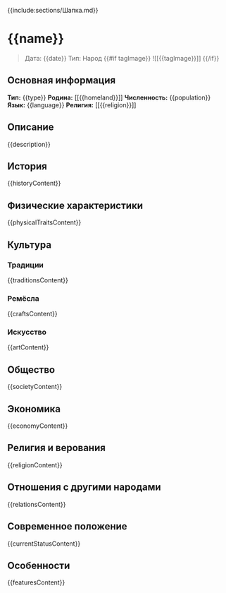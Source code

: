 {{include:sections/Шапка.md}}

# {{name}}

> Дата: {{date}}
> Тип: Народ
{{#if tagImage}}
![[{{tagImage}}]]
{{/if}}

## Основная информация
**Тип:** {{type}}
**Родина:** [[{{homeland}}]]
**Численность:** {{population}}
**Язык:** {{language}}
**Религия:** [[{{religion}}]]

## Описание
{{description}}

## История
{{historyContent}}

## Физические характеристики
{{physicalTraitsContent}}

## Культура
### Традиции
{{traditionsContent}}

### Ремёсла
{{craftsContent}}

### Искусство
{{artContent}}

## Общество
{{societyContent}}

## Экономика
{{economyContent}}

## Религия и верования
{{religionContent}}

## Отношения с другими народами
{{relationsContent}}

## Современное положение
{{currentStatusContent}}

## Особенности
{{featuresContent}} 